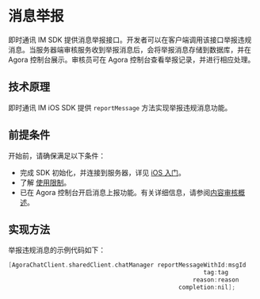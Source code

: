 # 消息举报

 即时通讯 IM SDK 提供消息举报接口。开发者可以在客户端调用该接口举报违规消息。当服务器端审核服务收到举报消息后，会将举报消息存储到数据库，并在 Agora 控制台展示。审核员可在 Agora 控制台查看举报记录，并进行相应处理。

## 技术原理

即时通讯 IM iOS SDK 提供 `reportMessage` 方法实现举报违规消息功能。

## 前提条件

开始前，请确保满足以下条件：

- 完成 SDK 初始化，并连接到服务器，详见 [iOS 入门](https://docs.agora.io/cn/agora-chat/agora_chat_get_started_ios)。
- 了解 [使用限制](https://docs.agora.io/cn/agora-chat/agora_chat_limitation_ios)。
- 已在 Agora 控制台开启消息上报功能。有关详细信息，请参阅[内容审核概述](https://docs.agora.io/cn/agora-chat/agora_chat_moderation_overview)。

## 实现方法

举报违规消息的示例代码如下：

```objective-c
[AgoraChatClient.sharedClient.chatManager reportMessageWithId:msgId
                                                       tag:tag
                                                    reason:reason
                                                completion:nil];
```